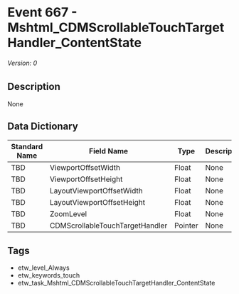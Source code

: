 # Event 667 - Mshtml_CDMScrollableTouchTargetHandler_ContentState
###### Version: 0

## Description
None

## Data Dictionary
|Standard Name|Field Name|Type|Description|Sample Value|
|---|---|---|---|---|
|TBD|ViewportOffsetWidth|Float|None|`None`|
|TBD|ViewportOffsetHeight|Float|None|`None`|
|TBD|LayoutViewportOffsetWidth|Float|None|`None`|
|TBD|LayoutViewportOffsetHeight|Float|None|`None`|
|TBD|ZoomLevel|Float|None|`None`|
|TBD|CDMScrollableTouchTargetHandler|Pointer|None|`None`|

## Tags
* etw_level_Always
* etw_keywords_touch
* etw_task_Mshtml_CDMScrollableTouchTargetHandler_ContentState